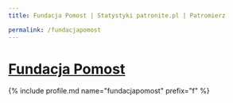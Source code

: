 ```yaml
---
title: Fundacja Pomost | Statystyki patronite.pl | Patromierz

permalink: /fundacjapomost
---
```


# [Fundacja Pomost](https://patronite.pl/fundacjapomost)

{% include profile.md name="fundacjapomost" prefix="f" %}
